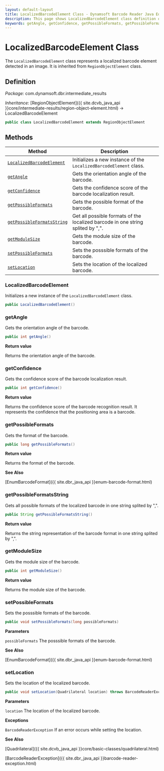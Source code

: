```yaml
---
layout: default-layout
title: LocalizedBarcodeElement Class - Dynamsoft Barcode Reader Java Edition API Reference
description: This page shows LocalizedBarcodeElement class definition of Dynamsoft Barcode Reader SDK Java Edition.
keywords: getAngle, getConfidence, getPossibleFormats, getPossibleFormatsString, getModuleSize, setPossibleFormats, LocalizedBarcodeElement, api reference
---
```

# LocalizedBarcodeElement Class

The `LocalizedBarcodeElement` class represents a localized barcode element detected in an image. It is inherited from `RegionObjectElement` class.

## Definition

*Package:* com.dynamsoft.dbr.intermediate_results

*Inheritance:* [RegionObjectElement]({{ site.dcvb_java_api }}core/intermediate-results/region-object-element.html) -> LocalizedBarcodeElement

```java
public class LocalizedBarcodeElement extends RegionObjectElement
```

## Methods

| Method | Description |
|--------|-------------|
| [`LocalizedBarcodeElement`](#localizedbarcodeelement) | Initializes a new instance of the `LocalizedBarcodeElement` class. |
| [`getAngle`](#getangle) | Gets the orientation angle of the barcode. |
| [`getConfidence`](#getconfidence) | Gets the confidence score of the barcode localization result. |
| [`getPossibleFormats`](#getpossibleformats) | Gets the possible format of the barcode. |
| [`getPossibleFormatsString`](#getpossibleformatsstring) | Get all possible formats of the localized barcode in one string splited by ",". |
| [`getModuleSize`](#getmodulesize) | Gets the module size of the barcode. |
| [`setPossibleFormats`](#setpossibleformats) | Sets the posssible formats of the barcode. |
| [`setLocation`](#setlocation) | Sets the location of the localized barcode. |

### LocalizedBarcodeElement

Initializes a new instance of the `LocalizedBarcodeElement` class.

```java
public LocalizedBarcodeElement()
```

### getAngle

Gets the orientation angle of the barcode.

```java
public int getAngle()
```

**Return value**

Returns the orientation angle of the barcode.

### getConfidence

Gets the confidence score of the barcode localization result.

```java
public int getConfidence()
```

**Return value**

Returns the confidence score of the barcode recognition result. It represents the confidence that the positioning area is a barcode.

### getPossibleFormats

Gets the format of the barcode.

```java
public long getPossibleFormats()
```

**Return value**

Returns the format of the barcode.

**See Also**

[EnumBarcodeFormat]({{ site.dbr_java_api }}enum-barcode-format.html)

### getPossibleFormatsString

Gets all possible formats of the localized barcode in one string splited by ",".

```java
public String getPossibleFormatsString()
```

**Return value**

Returns the string representation of the barcode format in one string splited by ",".

### getModuleSize

Gets the module size of the barcode.

```java
public int getModuleSize()
```

**Return value**

Returns the module size of the barcode.

### setPossibleFormats

Sets the posssible formats of the barcode.

```java
public void setPossibleFormats(long possibleFormats)
```

**Parameters**

`possibleFormats` The posssible formats of the barcode.

**See Also**

[EnumBarcodeFormat]({{ site.dbr_java_api }}enum-barcode-format.html)

### setLocation

Sets the location of the localized barcode.

```java
public void setLocation(Quadrilateral location) throws BarcodeReaderException
```

**Parameters**

`location` The location of the localized barcode.

**Exceptions**

`BarcodeReaderException` If an error occurs while setting the location.

**See Also**

[Quadrilateral]({{ site.dcvb_java_api }}core/basic-classes/quadrilateral.html)

[BarcodeReaderException]({{ site.dbr_java_api }}barcode-reader-exception.html)